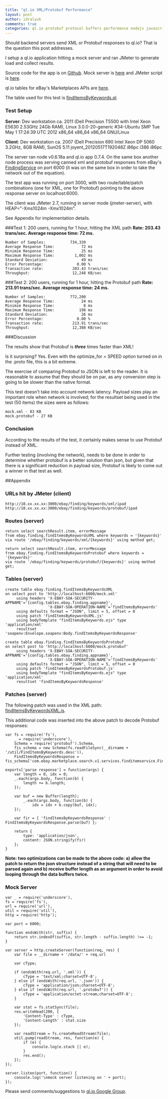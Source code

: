 ```yaml
--- 
title: "ql.io XML/Protobuf Performance"
layout: post
author: idralyuk
comments: true
categories: ql.io protobuf protocol buffers performance nodejs javascript
---
```


Should backend servers send XML or Protobuf responses to ql.io? That is the question this post addresses.  

I setup a ql.io application hitting a mock server and ran JMeter to generate load and collect results.

Source code for the app is on [Github](https://github.com/idralyuk/ql.io-protobuf-test).
Mock server is [here](https://github.com/idralyuk/ql.io-protobuf-test/tree/master/mock_server) and JMeter script is [here](https://github.com/idralyuk/ql.io-protobuf-test/tree/master/jmeter).

ql.io tables for eBay's Marketplaces APIs are [here](https://github.com/ql-io/ql.io-ebay-mp-apis).  

The table used for this test is [findItemsByKeywords.ql](https://github.com/ql-io/ql.io-ebay-mp-apis/blob/master/tables/finding/findItemsByKeywords.ql).

### Test Setup
**Server**: Dev workstation ca. 2011 (Dell Precision T5500 with Intel Xeon E5630 2.53GHz 24Gb RAM), Linux 3.0.0-20-generic #34-Ubuntu SMP Tue May 1 17:24:39 UTC 2012 x86_64 x86_64 x86_64 GNU/Linux  

**Client**: Dev workstation ca. 2007 (Dell Precision 690 Intel Xeon DP 5060 3.2GHz, 8GB RAM), SunOS 5.11 joyent_20120517T192048Z i86pc i386 i86pc  

The server ran node v0.6.18a and ql.io app 0.7.4. On the same box another node process was serving canned xml and protobuf responses from eBay's [FindingService](http://developer.ebay.com/devzone/finding/callref/findItemsByKeywords.html) on port 6000 (it was on the same box in order to take the network out of the equation).  

The test app was running on port 3000, with two route/table/patch combinations (one for XML, one for Protobuf) pointing to the above response server on localhost:6000.

The client was JMeter 2.7, running in server mode (jmeter-server), with HEAP="-Xms1024m -Xmx1024m".

See Appendix for implementation details.

###Test 1: 200 users, running for 1 hour, hitting the XML path
**Rate: 203.43 trans/sec. Average response time: 72 ms.**

	Number of Samples:           734,339
	Average Response Time:            72 ms
	Minimim Response Time:            25 ms
	Maximum Response Time:         1,002 ms
	Standard Deviation:               49 ms
	Error Percentage:               0.00 %
	Transaction rate:             203.43 trans/sec
	Throughput:                   12,248 KB/sec


###Test 2: 200 users, running for 1 hour, hitting the Protobuf path
**Rate: 213.91 trans/sec. Average response time: 24 ms.**
	
	Number of Samples:           772,200
	Average Response Time:            24 ms
	Minimim Response Time:             8 ms
	Maximum Response Time:           198 ms
	Standard Deviation:               26 ms
	Error Percentage:               0.00 %
	Transaction rate:             213.91 trans/sec
	Throughput:                   12,388 KB/sec


###Discussion

The results show that Protobuf is **_three_** times faster than XML!  

Is it surprising? Yes. Even with the optimize_for = SPEED option turned on in the .proto file, this is a bit extreme.

The exercise of comparing Protobuf to JSON is left to the reader. It is reasonable to assume that they should be on par, as any conversion step is going to be slower than the native format.

This test doesn't take into account network latency. Payload sizes play an important role when network is involved; for the resultset being used in the test (50 items) the sizes were as follows:

	mock.xml - 83 KB
	mock.protobuf - 27 KB

### Conclusion
According to the results of the test, it certainly makes sense to use Protobuf instead of XML.  
 
Further testing (involving the network), needs to be done in order to determine whether protobuf is a better solution than json, but given that there is a significant reduction in payload size, Protobuf is likely to come out a winner in that test as well.

##Appendix
### URLs hit by JMeter (client)
	http://10.xx.xx.xx:3000/ebay/finding/keywords/xml/ipad
	http://10.xx.xx.xx:3000/ebay/finding/keywords/protobuf/ipad

### Routes (server)
	return select searchResult.item, errorMessage
    from ebay.finding.findItemsByKeywordsXML where keywords = '{keywords}'
    via route '/ebay/finding/keywords/xml/{keywords}' using method get;

	return select searchResult.item, errorMessage
    from ebay.finding.findItemsByKeywordsProtobuf where keywords = '{keywords}'
    via route '/ebay/finding/keywords/protobuf/{keywords}' using method get;

### Tables (server)

	create table ebay.finding.findItemsByKeywordsXML
    on select post to 'http://localhost:6000/mock.xml'
         using headers 'X-EBAY-SOA-SECURITY-APPNAME'='{config.tables.ebay.finding.appname}',
                       'X-EBAY-SOA-OPERATION-NAME'='findItemsByKeywords'
         using defaults format = "JSON", limit = 5, offset = 0
         using patch 'findItemsByKeywordsXML.js'
         using bodyTemplate "findItemsByKeywords.ejs" type 'application/xml'
         resultset 'soapenv:Envelope.soapenv:Body.findItemsByKeywordsResponse'
	
    create table ebay.finding.findItemsByKeywordsProtobuf
    on select post to 'http://localhost:6000/mock.protobuf'
         using headers 'X-EBAY-SOA-SECURITY-APPNAME'='{config.tables.ebay.finding.appname}',
                       'X-EBAY-SOA-OPERATION-NAME'='findItemsByKeywords'
         using defaults format = "JSON", limit = 5, offset = 0
         using patch 'findItemsByKeywordsProtobuf.js'
         using bodyTemplate "findItemsByKeywords.ejs" type 'application/xml'
         resultset 'findItemsByKeywordsResponse'	
### Patches (server)

The following patch was used in the XML path: [findItemsByKeywordsXML.js](https://github.com/idralyuk/ql.io-protobuf-test/blob/master/tables/finding/findItemsByKeywordsXML.js).

This additional code was inserted into the above patch to decode Protobuf responses:

	var fs = require('fs'),
        _ = require('underscore'),
        Schema = require('protobuf').Schema,
        fis_schema = new Schema(fs.readFileSync(__dirname + '/util/FindItemsByKeywords.desc')),
        FindItemsByKeywordsResponse = fis_schema['com.ebay.marketplace.search.v1.services.finditemservice.FindItemsByKeywordsResponse'];

    exports['parse response'] = function(args) {
        var length = 0, idx = 0;
        _.each(args.body, function(b) {
            length += b.length;
        });
    
        var buf = new Buffer(length);
            _.each(args.body, function(b) {
                idx = idx + b.copy(buf, idx);
        });

        var fir = { 'findItemsByKeywordsResponse' : FindItemsByKeywordsResponse.parse(buf) };

        return {
            type: 'application/json',
            content: JSON.stringify(fir)
        };
    }

**Note: two optimizations can be made to the above code: a) allow the patch to return the json structure instead of a string that will need to be parsed again and b) receive buffer length as an argument in order to avoid looping through the data buffers twice.**

### Mock Server
    var _ = require('underscore'),
    fs = require('fs'),
    url = require('url'),
    util = require('util'),
    http = require('http');
    
    var port = 6000;
    
    function endsWith(str, suffix) {
        return str.indexOf(suffix, str.length - suffix.length) !== -1;
    }
    
    var server = http.createServer(function(req, res) {
        var file = __dirname + '/data/' + req.url

        var cType;

        if (endsWith(req.url, '.xml')) {
            cType = 'text/xml;charset=UTF-8';
        } else if (endsWith(req.url, '.json')) {
            cType = 'application/json;charset=UTF-8';
        } else if (endsWith(req.url, '.protobuf')) {
            cType = 'application/octet-stream;charset=UTF-8';
        }
        
        var stat = fs.statSync(file);
        res.writeHead(200, {
            'Content-Type' : cType,
            'Content-Length' : stat.size
        });
        
        var readStream = fs.createReadStream(file);
        util.pump(readStream, res, function(e) {
            if (e) {
                console.log(e.stack || e);
            }
            res.end();
        });
    });
    
    server.listen(port, function() {
        console.log('\nmock server listening on ' + port);
    });


Please send comments/suggestions to [ql.io Google Group](http://groups.google.com/group/qlio).

